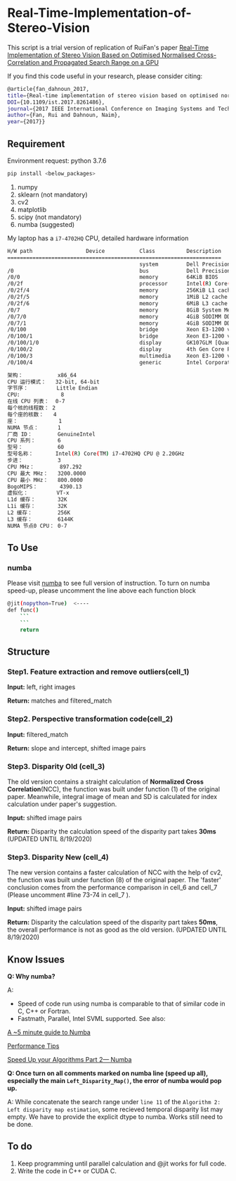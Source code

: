 # Real-Time-Implementation-of-Stereo-Vision
This script is a trial version of replication of RuiFan's paper [Real-Time Implementation of Stereo Vision Based on Optimised Normalised Cross-Correlation and Propagated Search Range on a GPU](https://ieeexplore.ieee.org/document/8261486)

If you find this code useful in your research, please consider citing:
```sh
@article{fan_dahnoun_2017,
title={Real-time implementation of stereo vision based on optimised normalised cross-correlation and propagated search range on a GPU}, 
DOI={10.1109/ist.2017.8261486}, 
journal={2017 IEEE International Conference on Imaging Systems and Techniques (IST)}, 
author={Fan, Rui and Dahnoun, Naim},
year={2017}}
```
## Requirement
Environment request: python 3.7.6
```sh
pip install <below_packages>
```
1. numpy
2. sklearn (not mandatory)
3. cv2
4. matplotlib
5. scipy (not mandatory)
6. numba (suggested)

My laptop has a `i7-4702HQ`  CPU, detailed hardware information
```sh
H/W path                 Device           Class          Description
====================================================================
                                          system         Dell Precision M3800 (D
/0                                        bus            Dell Precision M3800
/0/0                                      memory         64KiB BIOS
/0/2f                                     processor      Intel(R) Core(TM) i7-47
/0/2f/4                                   memory         256KiB L1 cache
/0/2f/5                                   memory         1MiB L2 cache
/0/2f/6                                   memory         6MiB L3 cache
/0/7                                      memory         8GiB System Memory
/0/7/0                                    memory         4GiB SODIMM DDR3 Synchr
/0/7/1                                    memory         4GiB SODIMM DDR3 Synchr
/0/100                                    bridge         Xeon E3-1200 v3/4th Gen
/0/100/1                                  bridge         Xeon E3-1200 v3/4th Gen
/0/100/1/0                                display        GK107GLM [Quadro K1100M
/0/100/2                                  display        4th Gen Core Processor 
/0/100/3                                  multimedia     Xeon E3-1200 v3/4th Gen
/0/100/4                                  generic        Intel Corporation

架构：           x86_64
CPU 运行模式：   32-bit, 64-bit
字节序：         Little Endian
CPU:             8
在线 CPU 列表：  0-7
每个核的线程数： 2
每个座的核数：   4
座：             1
NUMA 节点：      1
厂商 ID：        GenuineIntel
CPU 系列：       6
型号：           60
型号名称：       Intel(R) Core(TM) i7-4702HQ CPU @ 2.20GHz
步进：           3
CPU MHz：        897.292
CPU 最大 MHz：   3200.0000
CPU 最小 MHz：   800.0000
BogoMIPS：       4390.13
虚拟化：         VT-x
L1d 缓存：       32K
L1i 缓存：       32K
L2 缓存：        256K
L3 缓存：        6144K
NUMA 节点0 CPU： 0-7
```
## To Use
### numba
Please visit [numba](https://github.com/numba/numba) to see full version of instruction.
To turn on numba speed-up, please uncomment the line above each function block
```sh
@jit(nopython=True)  <----
def func()
    ```
    ```
    return
```

## Structure
### Step1. Feature extraction and remove outliers(cell_1)

**Input:** left, right images

**Return:** matches and filtered_match

### Step2. Perspective transformation code(cell_2)

**Input:**  filtered_match

**Return:** slope and intercept, shifted image pairs

### Step3. Disparity Old (cell_3)
The old version contains a straight calculation of **Normalized Cross Correlation**(NCC), the function was built under function (1) of the original paper. Meanwhile, integral image of mean and SD is calculated for index calculation under paper's suggestion.

**Input:**  shifted image pairs

**Return:** Disparity
the calculation speed of the disparity part takes **30ms**
(UPDATED UNTIL 8/19/2020)

### Step3. Disparity New (cell_4)

The new version contains a faster calculation of NCC with the help of cv2, the function was built under function (8) of the original paper. The 'faster' conclusion comes from the performance comparison in cell_6 and cell_7 (Please uncomment #line 73-74 in cell_7 ).

**Input:**  shifted image pairs

**Return:** Disparity
the calculation speed of the disparity part takes **50ms**, the overall performance is not as good as the old version.
(UPDATED UNTIL 8/19/2020)
## Know Issues 
**Q: Why numba?**

A: 
* Speed of code run using numba is comparable to that of similar code in C, C++ or Fortran.
* Fastmath, Parallel,  Intel SVML supported.
See also:

[A ~5 minute guide to Numba](https://numba.pydata.org/numba-doc/latest/user/5minguide.html) 

[Performance Tips](https://numba.pydata.org/numba-doc/latest/user/performance-tips.html#performance-tips)

[Speed Up your Algorithms Part 2— Numba](https://towardsdatascience.com/speed-up-your-algorithms-part-2-numba-293e554c5cc1)

**Q: Once turn on all comments marked on numba line (speed up all), especially the main `Left_Disparity_Map()`, the error of numba would pop up.**

A: While concatenate the search range under `line 11` of the `Algorithm 2: Left disparity map estimation`, some recieved temporal disparity list may empty. We have to provide the explicit dtype to numba. Works still need to be done.


## To do
1. Keep programming until parallel calculation and @jit works for full code.
2. Write the code in C++ or CUDA C.
